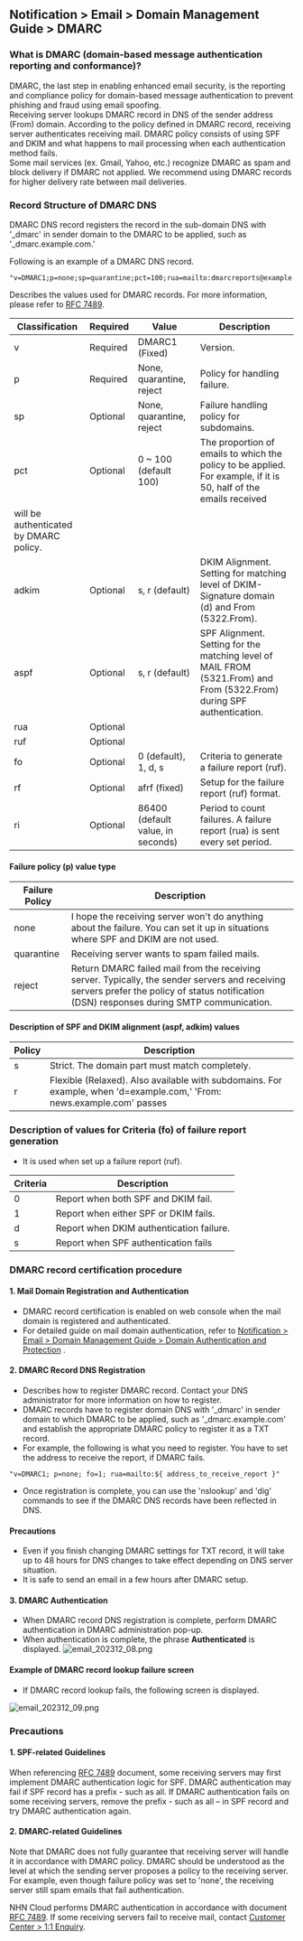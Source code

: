 ## Notification > Email > Domain Management Guide > DMARC

### What is DMARC (domain-based message authentication reporting and conformance)?

DMARC, the last step in enabling enhanced email security, is the reporting and compliance policy for domain-based message authentication to prevent phishing and
fraud using email spoofing.
<br>Receiving server lookups DMARC record in DNS of the sender address (From) domain. According to the policy defined in DMARC record, receiving server
authenticates receiving mail. DMARC policy consists of using SPF and DKIM and what happens to mail processing when each authentication method fails.
<br>Some mail services (ex. Gmail, Yahoo, etc.) recognize DMARC as spam and block delivery if DMARC not applied. We recommend using DMARC records for higher
delivery rate between mail deliveries.

### Record Structure of DMARC DNS

DMARC DNS record registers the record in the sub-domain DNS with '_dmarc' in sender domain to the DMARC to be applied, such as '_dmarc.example.com.'

Following is an example of a DMARC DNS record.

``` 
"v=DMARC1;p=none;sp=quarantine;pct=100;rua=mailto:dmarcreports@example.com;" 
```

Describes the values used for DMARC records. For more information, please refer to [RFC 7489](https://www.ietf.org/rfc/rfc7489.txt).

| Classification | Required | Value | Description                                                                                                            |
| --- | ----- |-------------------------------------|------------------------------------------------------------------------------------------------------------------------|
| v | Required | DMARC1 (Fixed) | Version.                                                                                                               |
| p | Required | None, quarantine, reject | Policy for handling failure.                                                                                           |
| sp | Optional | None, quarantine, reject | Failure handling policy for subdomains.                                                                                |
| pct | Optional | 0 \~ 100 (default 100) | The proportion of emails to which the policy to be applied. For example, if it is 50, half of the emails received
will be authenticated by DMARC policy. |
| adkim | Optional | s, r (default) | DKIM Alignment. Setting for matching level of DKIM-Signature domain (d) and From (5322.From).                          |
| aspf | Optional | s, r (default) | SPF Alignment. Setting for the matching level of MAIL FROM (5321.From) and From (5322.From) during SPF authentication. |
| rua | Optional | |                                                                                                                        | Address to receive periodically aggregated failure reports. Example, mailto:demarc-report@nhncloud.com |
| ruf | Optional | |                                                                                                                        | | Address to receive the failure report. Example, mailto:demarc-report@nhncloud.com |
| fo | Optional | 0 (default), 1, d, s | Criteria to generate a failure report (ruf).                                                                           |
| rf | Optional | afrf (fixed) | Setup for the failure report (ruf) format.                                                                             |
| ri | Optional | 86400 (default value, in seconds) | Period to count failures. A failure report (rua) is sent every set period.                                             |

#### Failure policy (p) value type

| Failure Policy | Description | 
| ----- |-----------------------------------------------------------------------------------------------------------------------------| 
| none | I hope the receiving server won't do anything about the failure. You can set it up in situations where SPF and DKIM are not used. | 
| quarantine | Receiving server wants to spam failed mails. | 
| reject | Return DMARC failed mail from the receiving server. Typically, the sender servers and receiving servers prefer the policy of status notification (DSN) responses during SMTP communication. |

#### Description of SPF and DKIM alignment (aspf, adkim) values

| Policy | Description | 
| --- |------------------------------------------------------------------------------------------------- | 
| s | Strict. The domain part must match completely. | 
| r | Flexible (Relaxed). Also available with subdomains. For example, when 'd=example.com,' 'From: news.example.com' passes |

### Description of values for Criteria (fo) of failure report generation

- It is used when set up a failure report (ruf).

| Criteria | Description | 
| --- | --- | 
| 0 | Report when both SPF and DKIM fail. | 
| 1 | Report when either SPF or DKIM fails. | 
| d | Report when DKIM authentication failure. | 
| s | Report when SPF authentication fails |

### DMARC record certification procedure

#### 1. Mail Domain Registration and Authentication

- DMARC record certification is enabled on web console when the mail domain is registered and authenticated.
- For detailed guide on mail domain authentication, refer
  to [Notification > Email > Domain Management Guide > Domain Authentication and Protection](./domain-verification/)
  .

#### 2. DMARC Record DNS Registration

- Describes how to register DMARC record. Contact your DNS administrator for more information on how to register.
- DMARC records have to register domain DNS with '_dmarc' in sender domain to which DMARC to be applied, such as '_dmarc.example.com' and establish the
  appropriate DMARC policy to register it as a TXT record.
- For example, the following is what you need to register. You have to set the address to receive the report, if DMARC fails.

``` 
"v=DMARC1; p=none; fo=1; rua=mailto:${ address_to_receive_report }" 
```

- Once registration is complete, you can use the 'nslookup' and 'dig' commands to see if the DMARC DNS records have been reflected in DNS.

#### Precautions

- Even if you finish changing DMARC settings for TXT record, it will take up to 48 hours for DNS changes to take effect depending on DNS server situation.
- It is safe to send an email in a few hours after DMARC setup.

#### 3. DMARC Authentication

- When DMARC record DNS registration is complete, perform DMARC authentication in DMARC administration pop-up.
- When authentication is complete, the phrase **Authenticated** is displayed.
  ![email\_202312\_08.png](https://kr1-api-object-storage.nhncloudservice.com/v1/AUTH_2acdfabf4efe4efc8a04c00b348110c9/cdn_origin/prod_email/email_202312_08_en.png)

#### Example of DMARC record lookup failure screen

- If DMARC record lookup fails, the following screen is displayed.

![email\_202312\_09.png](https://kr1-api-object-storage.nhncloudservice.com/v1/AUTH_2acdfabf4efe4efc8a04c00b348110c9/cdn_origin/prod_email/email_202312_09_en.png)

### Precautions

#### 1. SPF-related Guidelines

When referencing [RFC 7489](https://www.ietf.org/rfc/rfc7489.txt) document, some receiving servers may first implement DMARC authentication logic for SPF. DMARC
authentication may fail if SPF record has a prefix - such as all. If DMARC authentication fails on some receiving servers, remove the prefix - such as all – in
SPF record and try DMARC authentication again.

#### 2. DMARC-related Guidelines

Note that DMARC does not fully guarantee that receiving server will handle it in accordance with DMARC policy. DMARC should be understood as the level at which
the sending server proposes a policy to the receiving server.
For example, even though failure policy was set to 'none', the receiving server still spam emails that fail authentication.

NHN Cloud performs DMARC authentication in accordance with document [RFC 7489](https://www.ietf.org/rfc/rfc7489.txt). If some receiving servers fail to receive
mail, contact [Customer Center > 1:1 Enquiry](https://www.nhncloud.com/kr/support/inquiry).

